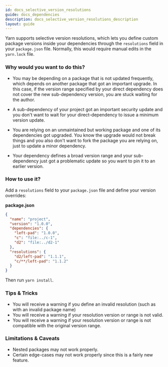 ```yaml
---
id: docs_selective_version_resolutions
guide: docs_dependencies
description: docs_selective_version_resolutions_description
layout: guide
---
```


Yarn supports selective version resolutions, which lets you define custom package versions inside your dependencies through the `resolutions` field in your `package.json` file. Normally, this would
require manual edits in the `yarn.lock` file.

### Why would you want to do this? <a class="toc" id="toc-why-would-you-want-to-do-this" href="#toc-why-would-you-want-to-do-this"></a>

* You may be depending on a package that is not updated frequently, which depends on another package that got an important upgrade. In this case, if the version range specified by your direct dependency does not cover the new sub-dependency version, you are stuck waiting for the author.

* A sub-dependency of your project got an important security update and you don't want to wait for your direct-dependency to issue a minimum version update.

* You are relying on an unmaintained but working package and one of its dependencies got upgraded. You know the upgrade would not break things and you also don't want to fork the package you are relying on, just to update a minor dependency.

* Your dependency defines a broad version range and your sub-dependency just got a problematic update so you want to pin it to an earlier version.

### How to use it? <a class="toc" id="toc-how-to-use-it" href="#toc-how-to-use-it"></a>

Add a `resolutions` field to your `package.json` file and define your version overrides:

**package.json**

```json
{
  "name": "project",
  "version": "1.0.0",
  "dependencies": {
    "left-pad": "1.0.0",
    "c": "file:../c-1",
    "d2": "file:../d2-1"
  },
  "resolutions": {
    "d2/left-pad": "1.1.1",
    "c/**/left-pad": "1.1.2"
  }
}
```

Then run `yarn install`.

### Tips & Tricks <a class="toc" id="toc-tips-tricks" href="#toc-tips-tricks"></a>

* You will receive a warning if you define an invalid resolution (such as with an invalid package name)
* You will receive a warning if your resolution version or range is not valid.
* You will receive a warning if your resolution version or range is not compatible with the original version range.

### Limitations & Caveats <a class="toc" id="toc-limitations-Caveats" href="#toc-limitations-Caveats"></a>

* Nested packages may not work properly.
* Certain edge-cases may not work properly since this is a fairly new feature.
